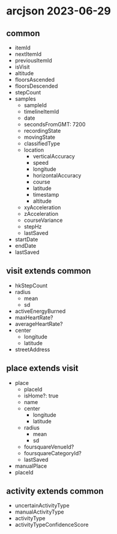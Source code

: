 # arcjson 2023-06-29

## common

- itemId
- nextItemId
- previousItemId
- isVisit
- altitude
- floorsAscended
- floorsDescended
- stepCount
- samples
  - sampleId
  - timelineItemId
  - date
  - secondsFromGMT: 7200
  - recordingState
  - movingState
  - classifiedType
  - location
    - verticalAccuracy
    - speed
    - longitude
    - horizontalAccuracy
    - course
    - latitude
    - timestamp
    - altitude
  - xyAcceleration
  - zAcceleration
  - courseVariance
  - stepHz
  - lastSaved
- startDate
- endDate
- lastSaved

## visit extends common

- hkStepCount
- radius
  - mean
  - sd
- activeEnergyBurned
- maxHeartRate?
- averageHeartRate?
- center
  - longitude
  - latitude
- streetAddress

## place extends visit

- place
  - placeId
  - isHome?: true
  - name
  - center
    - longitude
    - latitude
  - radius
    - mean
    - sd
  - foursquareVenueId?
  - foursquareCategoryId?
  - lastSaved
- manualPlace
- placeId

## activity extends common

- uncertainActivityType
- manualActivityType
- activityType
- activityTypeConfidenceScore
